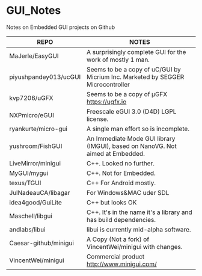 # GUI_Notes
Notes on Embedded GUI projects on Github

REPO | NOTES
----- | -----
MaJerle/EasyGUI | A surprisingly complete GUI for the work of mostly 1 man.
piyushpandey013/ucGUI | Seems to be a copy of uC/GUI by Micrium Inc. Marketed by SEGGER Microcontroller
kvp7206/uGFX | Seems to be a copy of µGFX https://ugfx.io
NXPmicro/eGUI | Freescale eGUI 3.0 (D4D)  LGPL license.
ryankurte/micro-gui | A single man effort so is incomplete.
yushroom/FishGUI  | An Immediate Mode GUI library (IMGUI), based on NanoVG. Not aimed at Embedded.
LiveMirror/minigui | C++. Looked no further.
MyGUI/mygui | C++. Not for Embedded.
texus/TGUI | C++ For Android mostly.
JulNadeauCA/libagar | For Windows&MAC uder SDL
idea4good/GuiLite | C++ but looks OK
Maschell/libgui | C++. It's in the name it's a library and has build dependencies.
andlabs/libui | libui is currently mid-alpha software.
Caesar-github/minigui | A Copy (Not a fork) of VincentWei/minigui with changes.
VincentWei/minigui | Commercial product http://www.minigui.com/
